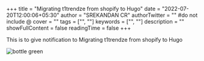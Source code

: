 +++
title = "Migrating t1trendze from shopify to Hugo"
date = "2022-07-20T12:00:06+05:30"
author = "SREKANDAN CR"
authorTwitter = "" #do not include @
cover = ""
tags = ["", ""]
keywords = ["", ""]
description = ""
showFullContent = false
readingTime = false
+++

This is to give notification to Migrating t1trendze from shopify to Hugo

![bottle green](https://user-images.githubusercontent.com/95475055/179975747-c4f76e37-0046-4a98-9e75-ecf476c4ba67.jpg)
